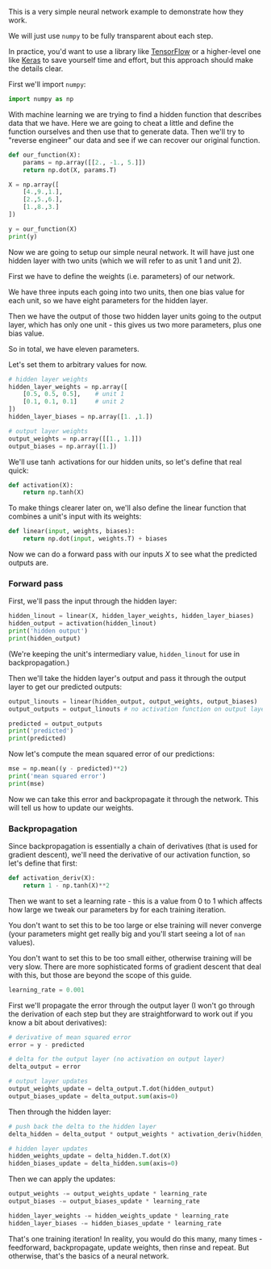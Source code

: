 This is a very simple neural network example to demonstrate how they work.

We will just use `numpy` to be fully transparent about each step.

In practice, you'd want to use a library like [TensorFlow](https://www.tensorflow.org/) or a higher-level one like [Keras](http://keras.io/) to save yourself time and effort, but this approach should make the details clear.

First we'll import `numpy`:

```python
import numpy as np
```

With machine learning we are trying to find a hidden function that describes data that we have. Here we are going to cheat a little and define the function ourselves and then use that to generate data. Then we'll try to "reverse engineer" our data and see if we can recover our original function.

```python
def our_function(X):
    params = np.array([[2., -1., 5.]])
    return np.dot(X, params.T)

X = np.array([
    [4.,9.,1.],
    [2.,5.,6.],
    [1.,8.,3.]
])

y = our_function(X)
print(y)
```

Now we are going to setup our simple neural network. It will have just one hidden layer with two units (which we will refer to as unit 1 and unit 2).

First we have to define the weights (i.e. parameters) of our network.

We have three inputs each going into two units, then one bias value for each unit, so we have eight parameters for the hidden layer.

Then we have the output of those two hidden layer units going to the output layer, which has only one unit - this gives us two more parameters, plus one bias value.

So in total, we have eleven parameters.

Let's set them to arbitrary values for now.

```python
# hidden layer weights
hidden_layer_weights = np.array([
    [0.5, 0.5, 0.5],    # unit 1
    [0.1, 0.1, 0.1]     # unit 2
])
hidden_layer_biases = np.array([1. ,1.])

# output layer weights
output_weights = np.array([[1., 1.]])
output_biases = np.array([1.])
```

We'll use $\tanh$ activations for our hidden units, so let's define that real quick:

```python
def activation(X):
    return np.tanh(X)
```

To make things clearer later on, we'll also define the linear function that combines a unit's input with its weights:

```python
def linear(input, weights, biases):
    return np.dot(input, weights.T) + biases
```

Now we can do a forward pass with our inputs $X$ to see what the predicted outputs are.

### Forward pass

First, we'll pass the input through the hidden layer:

```python
hidden_linout = linear(X, hidden_layer_weights, hidden_layer_biases)
hidden_output = activation(hidden_linout)
print('hidden output')
print(hidden_output)
```

(We're keeping the unit's intermediary value, `hidden_linout` for use in backpropagation.)

Then we'll take the hidden layer's output and pass it through the output layer to get our predicted outputs:

```python
output_linouts = linear(hidden_output, output_weights, output_biases)
output_outputs = output_linouts # no activation function on output layer

predicted = output_outputs
print('predicted')
print(predicted)
```

Now let's compute the mean squared error of our predictions:

```python
mse = np.mean((y - predicted)**2)
print('mean squared error')
print(mse)
```

Now we can take this error and backpropagate it through the network. This will tell us how to update our weights.

### Backpropagation

Since backpropagation is essentially a chain of derivatives (that is used for gradient descent), we'll need the derivative of our activation function, so let's define that first:

```python
def activation_deriv(X):
    return 1 - np.tanh(X)**2
```

Then we want to set a learning rate - this is a value from 0 to 1 which affects how large we tweak our parameters by for each training iteration.

You don't want to set this to be too large or else training will never converge (your parameters might get really big and you'll start seeing a lot of `nan` values).

You don't want to set this to be too small either, otherwise training will be very slow. There are more sophisticated forms of gradient descent that deal with this, but those are beyond the scope of this guide.

```python
learning_rate = 0.001
```

First we'll propagate the error through the output layer (I won't go through the derivation of each step but they are straightforward to work out if you know a bit about derivatives):

```python
# derivative of mean squared error
error = y - predicted

# delta for the output layer (no activation on output layer)
delta_output = error

# output layer updates
output_weights_update = delta_output.T.dot(hidden_output)
output_biases_update = delta_output.sum(axis=0)
```

Then through the hidden layer:

```python
# push back the delta to the hidden layer
delta_hidden = delta_output * output_weights * activation_deriv(hidden_linout)

# hidden layer updates
hidden_weights_update = delta_hidden.T.dot(X)
hidden_biases_update = delta_hidden.sum(axis=0)
```

Then we can apply the updates:

```python
output_weights -= output_weights_update * learning_rate
output_biases -= output_biases_update * learning_rate

hidden_layer_weights -= hidden_weights_update * learning_rate
hidden_layer_biases -= hidden_biases_update * learning_rate
```

That's one training iteration! In reality, you would do this many, many times - feedforward, backpropagate, update weights, then rinse and repeat. But otherwise, that's the basics of a neural network.
